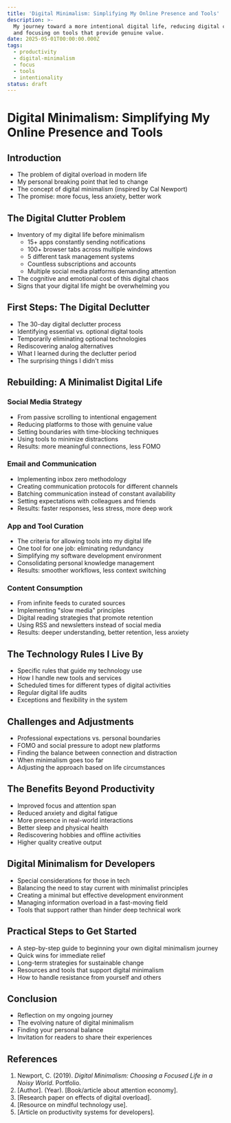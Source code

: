 ```yaml
---
title: 'Digital Minimalism: Simplifying My Online Presence and Tools'
description: >-
  My journey toward a more intentional digital life, reducing digital clutter,
  and focusing on tools that provide genuine value.
date: 2025-05-01T00:00:00.000Z
tags:
  - productivity
  - digital-minimalism
  - focus
  - tools
  - intentionality
status: draft
---
```


# Digital Minimalism: Simplifying My Online Presence and Tools

## Introduction

- The problem of digital overload in modern life
- My personal breaking point that led to change
- The concept of digital minimalism (inspired by Cal Newport)
- The promise: more focus, less anxiety, better work

## The Digital Clutter Problem

- Inventory of my digital life before minimalism
  - 15+ apps constantly sending notifications
  - 100+ browser tabs across multiple windows
  - 5 different task management systems
  - Countless subscriptions and accounts
  - Multiple social media platforms demanding attention
- The cognitive and emotional cost of this digital chaos
- Signs that your digital life might be overwhelming you

## First Steps: The Digital Declutter

- The 30-day digital declutter process
- Identifying essential vs. optional digital tools
- Temporarily eliminating optional technologies
- Rediscovering analog alternatives
- What I learned during the declutter period
- The surprising things I didn't miss

## Rebuilding: A Minimalist Digital Life

### Social Media Strategy

- From passive scrolling to intentional engagement
- Reducing platforms to those with genuine value
- Setting boundaries with time-blocking techniques
- Using tools to minimize distractions
- Results: more meaningful connections, less FOMO

### Email and Communication

- Implementing inbox zero methodology
- Creating communication protocols for different channels
- Batching communication instead of constant availability
- Setting expectations with colleagues and friends
- Results: faster responses, less stress, more deep work

### App and Tool Curation

- The criteria for allowing tools into my digital life
- One tool for one job: eliminating redundancy
- Simplifying my software development environment
- Consolidating personal knowledge management
- Results: smoother workflows, less context switching

### Content Consumption

- From infinite feeds to curated sources
- Implementing "slow media" principles
- Digital reading strategies that promote retention
- Using RSS and newsletters instead of social media
- Results: deeper understanding, better retention, less anxiety

## The Technology Rules I Live By

- Specific rules that guide my technology use
- How I handle new tools and services
- Scheduled times for different types of digital activities
- Regular digital life audits
- Exceptions and flexibility in the system

## Challenges and Adjustments

- Professional expectations vs. personal boundaries
- FOMO and social pressure to adopt new platforms
- Finding the balance between connection and distraction
- When minimalism goes too far
- Adjusting the approach based on life circumstances

## The Benefits Beyond Productivity

- Improved focus and attention span
- Reduced anxiety and digital fatigue
- More presence in real-world interactions
- Better sleep and physical health
- Rediscovering hobbies and offline activities
- Higher quality creative output

## Digital Minimalism for Developers

- Special considerations for those in tech
- Balancing the need to stay current with minimalist principles
- Creating a minimal but effective development environment
- Managing information overload in a fast-moving field
- Tools that support rather than hinder deep technical work

## Practical Steps to Get Started

- A step-by-step guide to beginning your own digital minimalism journey
- Quick wins for immediate relief
- Long-term strategies for sustainable change
- Resources and tools that support digital minimalism
- How to handle resistance from yourself and others

## Conclusion

- Reflection on my ongoing journey
- The evolving nature of digital minimalism
- Finding your personal balance
- Invitation for readers to share their experiences

## References

1. Newport, C. (2019). *Digital Minimalism: Choosing a Focused Life in a Noisy World*. Portfolio.
2. [Author]. (Year). [Book/article about attention economy].
3. [Research paper on effects of digital overload].
4. [Resource on mindful technology use].
5. [Article on productivity systems for developers]. 
